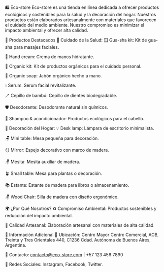 🛍️ Eco-store
Eco-store es una tienda en línea dedicada a ofrecer productos ecológicos y sostenibles para la salud y la decoración del hogar. Nuestros productos están elaborados artesanalmente con materiales que favorecen el cuidado del medio ambiente. Nuestro compromiso es minimizar el impacto ambiental y ofrecer alta calidad.

🌟 Productos Destacados
🧘 Cuidado de la Salud:
🪟 Gua-sha kit: Kit de gua-sha para masajes faciales.

🧴 Hand cream: Crema de manos hidratante.

🌿 Organic kit: Kit de productos orgánicos para el cuidado personal.

🧼 Organic soap: Jabón orgánico hecho a mano.

💧 Serum: Serum facial revitalizante.

🪥 Cepillo de bambú: Cepillo de dientes biodegradable.

🛡️ Desodorante: Desodorante natural sin químicos.

🧴 Shampoo & acondicionador: Productos ecológicos para el cabello.

🏡 Decoración del Hogar:
💡 Desk lamp: Lámpara de escritorio minimalista.

🪑 Mini table: Mesa pequeña para decoración.

🪞 Mirror: Espejo decorativo con marco de madera.

🪑 Mesita: Mesita auxiliar de madera.

🪴 Small table: Mesa para plantas o decoración.

📚 Estante: Estante de madera para libros o almacenamiento.

🪑 Wood Chair: Silla de madera con diseño ergonómico.

🌍 ¿Por Qué Nosotros?
♻️ Compromiso Ambiental: Productos sostenibles y reducción del impacto ambiental.

👐 Calidad Artesanal: Elaboración artesanal con materiales de alta calidad.

📍 Información Adicional
🏢 Ubicación: Centro Mayor Centro Comercial, ACB, Treinta y Tres Orientales 440, C1236 Cdad. Autónoma de Buenos Aires, Argentina.

📧 Contacto: contacto@eco-store.com | +57 123 456 7890

🔗 Redes Sociales: Instagram, Facebook, Twitter.
